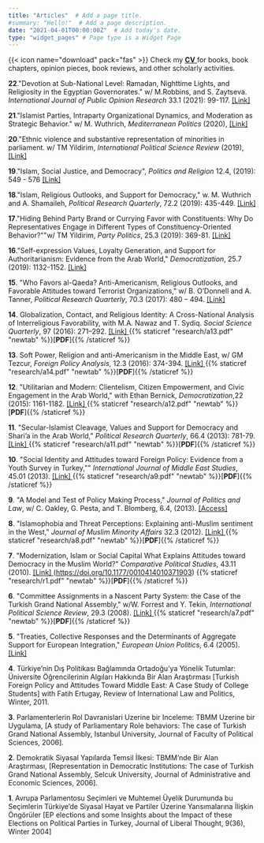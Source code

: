 ```yaml
---
title: "Articles"  # Add a page title.
#summary: "Hello!"  # Add a page description.
date: "2021-04-01T00:00:00Z"  # Add today's date.
type: "widget_pages" # Page type is a Widget Page
---
```


{{< icon name="download" pack="fas" >}} Check my <a href="https://www.dropbox.com/s/w4t5otvs4fsrao4/CV_2021.pdf?dl=0"> **CV** </a> for books, book chapters, opinion pieces, book reviews, and other scholarly activities.

 
**22**."Devotion at Sub-National Level: Ramadan, Nighttime Lights, and Religiosity in the Egyptian Governorates." w/ M.Robbins, and S. Zaytseva. _International Journal of Public Opinion Research_ 33.1 (2021): 99-117. <a href="https://academic.oup.com/ijpor/advance-article/doi/10.1093/ijpor/edaa019/6018002?guestAccessKey=0094e236-8895-4786-a931-89443c74600b"> [Link]</a>

**21**."Islamist Parties, Intraparty Organizational Dynamics, and Moderation as Strategic Behavior." w/ M. Wuthrich, _Mediterranean Politics_ (2020), <a href="https://doi.org/10.1080/13629395.2020.1790165">[Link]</a>

**20**."Ethnic violence and substantive representation of minorities in parliament. w/ TM Yildirim, _International Political Science Review_ (2019), <a href="https://doi.org/10.1177/0192512119891528">[Link]</a>

**19**."Islam, Social Justice, and Democracy", _Politics and Religion_ 12.4, (2019): 549 - 576 <a href="https://doi.org/10.1017/S1755048318000810">[Link]</a>

**18**."Islam, Religious Outlooks, and Support for Democracy," w. M. Wuthrich and A. Shamaileh,  _Political Research Quarterly_, 72.2 (2019): 435-449. <a href="https://doi.org/10.1177/1065912918793233">[Link]</a>

**17**."Hiding Behind Party Brand or Currying Favor with Constituents: Why Do Representatives Engage in Different Types of Constituency-Oriented Behavior?""w/ TM Yildirim, _Party Politics_, 25.3 (2019): 369-81. <a href="https://doi.org/10.1177/1354068817720438">[Link]</a>

**16**."Self-expression Values, Loyalty Generation, and Support for Authoritarianism: Evidence from the Arab World,"  _Democratization_, 25.7 (2019): 1132-1152. <a href="https://doi.org/10.1080/13510347.2018.1450388"> [Link]</a>

**15**. "Who Favors al-Qaeda? Anti-Americanism, Religious Outlooks, and Favorable Attitudes toward Terrorist Organizations,"  w/ B. O’Donnell and A. Tanner, _Political Research Quarterly_, 70.3 (2017): 480 – 494. <a href="https://doi.org/10.1177/1065912917702498">[Link] </a>

**14**. Globalization, Contact, and Religious Identity: A Cross-National Analysis of Interreligious Favorability, with M.A. Nawaz and T. Sydiq.  _Social Science Quarterly_, 97 (2016): 271–292. <a href="https://doi.org/10.1111/ssqu.12221">[Link] </a> {{% staticref "research/a13.pdf" "newtab" %}}[**PDF**]{{% /staticref %}}

**13**. Soft Power, Religion and anti-Americanism in the Middle East, w/ GM Tezcur, _Foreign Policy Analysis_, 12.3 (2016): 374-394.  <a href="https://doi.org/10.1111/fpa.12090">[Link] </a> {{% staticref "research/a14.pdf" "newtab" %}}[**PDF**]{{% /staticref %}}

**12**. "Utilitarian and Modern: Clientelism, Citizen Empowerment, and Civic Engagement in the Arab World," with Ethan Bernick, _Democratization_,22 (2015): 1161-1182. <a href="https://doi.org/10.1080/13510347.2014.928696">[Link] </a> {{% staticref "research/a12.pdf" "newtab" %}}[**PDF**]{{% /staticref %}}

**11**. "Secular-Islamist Cleavage, Values and Support for Democracy and Shari’a in the Arab World," _Political Research Quarterly_, 66.4 (2013): 781-79.  <a href="https://doi.org/10.1177/1065912912470759">[Link] </a> {{% staticref "research/a11.pdf" "newtab" %}}[**PDF**]{{% /staticref %}}

**10**. "Social Identity and Attitudes toward Foreign Policy: Evidence from a Youth Survey in Turkey,"" _International Journal of Middle East Studies_, 45.01 (2013).  <a href="https://doi.org/10.1017/S0020743812001249">[Link] </a> {{% staticref "research/a9.pdf" "newtab" %}}[**PDF**]{{% /staticref %}}

**9**. "A Model and Test of Policy Making Process," _Journal of Politics and Law_, w/ C. Oakley, G. Pesta, and T. Blomberg, 6.4, (2013). <a href="http://www.ccsenet.org/journal/index.php/jpl/article/view/32408"> [Access] <a/>

**8**. "Islamophobia and Threat Perceptions: Explaining anti-Muslim sentiment in the West," _Journal of Muslim Minority Affairs_ 32.3 (2012).  <a href="https://doi.org/10.1080/13602004.2012.727291">[Link] </a> {{% staticref "research/a8.pdf" "newtab" %}}[**PDF**]{{% /staticref %}}

**7**. "Modernization, Islam or Social Capital What Explains Attitudes toward Democracy in the Muslim World?" _Comparative Political Studies_, 43.11 (2010). <a href="https://doi.org/10.1177/0010414010371903"> [Link] <a/> (https://doi.org/10.1177/0010414010371903) {{% staticref "research/r1.pdf" "newtab" %}}[**PDF**]{{% /staticref %}}

**6**. "Committee Assignments in a Nascent Party System: the Case of the Turkish Grand National Assembly," w/W. Forrest and Y. Tekin, _International Political Science Review_, 29.3 (2008). <a href="https://doi.org/10.1177/0192512107088389">[Link] </a> {{% staticref "research/a7.pdf" "newtab" %}}[**PDF**]{{% /staticref %}}

**5**. "Treaties, Collective Responses and the Determinants of Aggregate Support for European Integration," _European Union Politics_, 6.4 (2005).<a href="https://doi.org/10.1177/1465116505057818">[Link] </a>  

**4**. Türkiye’nin Dış Politikası Bağlamında Ortadoğu’ya Yönelik Tutumlar: Üniversite Öğrencilerinin Algıları Hakkında Bir Alan Araştırması [Turkish Foreign Policy and Attitudes Toward Middle East: A Case Study of College Students] with Fatih Ertugay, Review of International Law and Politics, Winter, 2011.

**3**. Parlamenterlerin Rol Davranislari Uzerine bir Inceleme: TBMM Uzerine bir Uygulama, [A study of Parliamentary Role behaviors: The case of Turkish Grand National Assembly, Istanbul University, Journal of Faculty of Political Sciences, 2006].

**2**. Demokratik Siyasal Yapılarda Temsil İlkesi: TBMM’nde Bir Alan Araştırması, [Representation in Democratic Institutions: The case of Turkish Grand National Assembly, Selcuk University, Journal of Administrative and Economic Sciences, 2006].

**1**. Avrupa Parlamentosu Seçimleri ve Muhtemel Üyelik Durumunda bu Seçimlerin Türkiye’de Siyasal Hayat ve Partiler Üzerine Yansımalarına İlişkin Öngörüler [EP elections and some Insights about the Impact of these Elections on Political Parties in Turkey, Journal of Liberal Thought, 9(36), Winter 2004]
